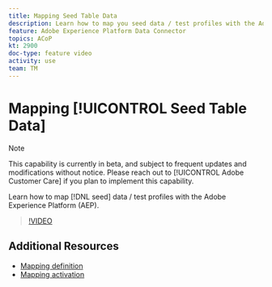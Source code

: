 ```yaml
---
title: Mapping Seed Table Data
description: Learn how to map you seed data / test profiles with the Adobe Experience Platform (AEP)
feature: Adobe Experience Platform Data Connector
topics: ACoP
kt: 2900
doc-type: feature video
activity: use
team: TM
---
```


# Mapping [!UICONTROL Seed Table Data] 

>[!NOTE]
>
>This capability is currently in beta, and subject to frequent updates and modifications without notice.
>Please reach out to [!UICONTROL Adobe Customer Care] if you plan to implement this capability.

Learn how to map [!DNL seed] data / test profiles with the Adobe Experience Platform (AEP).

>[!VIDEO](https://video.tv.adobe.com/v/27264?quality=12)

## Additional Resources

* [Mapping definition](https://docs.adobe.com/content/help/en/campaign-standard/using/administrating/mapping-campaign-and-aep-data/aep-mapping-definition.html)
* [Mapping activation](https://docs.adobe.com/content/help/en/campaign-standard/using/administrating/mapping-campaign-and-aep-data/aep-mapping-activation.html)
  